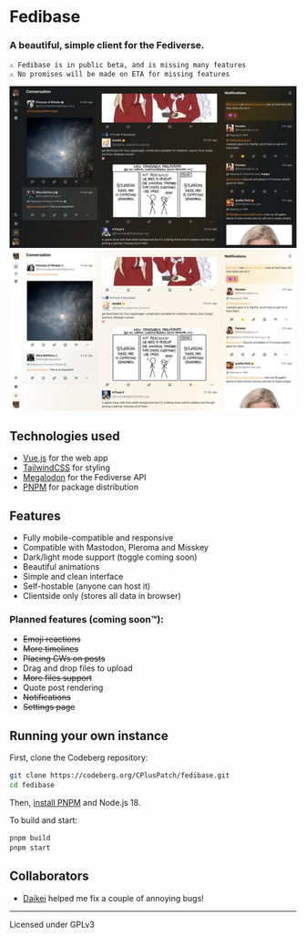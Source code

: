 # Fedibase

### A beautiful, simple client for the Fediverse.

```
⚠️ Fedibase is in public beta, and is missing many features
⚠️ No promises will be made on ETA for missing features
```

![Dark mode for Desktop](screenshots/fedibase-dark1.webp)
![Dark mode for Desktop](screenshots/fedibase-light1.webp)

## Technologies used

- [Vue.js](https://vuejs.org/) for the web app
- [TailwindCSS](https://tailwindcss.com) for styling
- [Megalodon](https://github.com/h3poteto/megalodon) for the Fediverse API
- [PNPM](https://pnpm.io/) for package distribution

## Features

- Fully mobile-compatible and responsive
- Compatible with Mastodon, Pleroma and Misskey
- Dark/light mode support (toggle coming soon)
- Beautiful animations
- Simple and clean interface
- Self-hostable (anyone can host it)
- Clientside only (stores all data in browser)

### Planned features (coming soon™️):

- ~~Emoji reactions~~
- ~~More timelines~~
- ~~Placing CWs on posts~~
- Drag and drop files to upload
- ~~More files support~~
- Quote post rendering
- ~~Notifications~~
- ~~Settings page~~

## Running your own instance

First, clone the Codeberg repository:

```sh
git clone https://codeberg.org/CPlusPatch/fedibase.git
cd fedibase
```

Then, [install PNPM](https://pnpm.io/installation) and Node.js 18.

To build and start:

```sh
pnpm build
pnpm start
```

## Collaborators

- [Daikei](https://codeberg.org/daikei/) helped me fix a couple of annoying bugs!

---
Licensed under GPLv3